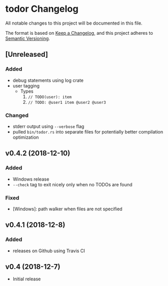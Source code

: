 # todor Changelog
All notable changes to this project will be documented in this file.

The format is based on [Keep a Changelog](https://keepachangelog.com/en/1.0.0/),
and this project adheres to [Semantic Versioning](https://semver.org/spec/v2.0.0.html).

<!-- ## [Unreleased] -->
<!-- ### Added -->
<!-- ### Changed -->
<!-- ### Deprecated -->
<!-- ### Removed -->
<!-- ### Fixed -->
<!-- ### Security -->

## [Unreleased]
### Added
- debug statements using log crate
- user tagging
	- Types
		1. `// TODO(user): item`
		2. `// TODO: @user1 item @user2 @user3`

### Changed
- stderr output using `--verbose` flag
- pulled `bin/todor.rs` into separate files for potentially better compilation optimization

## v0.4.2 (2018-12-10)
### Added
- Windows release
- `--check` tag to exit nicely only when no TODOs are found

### Fixed
- [Windows]: path walker when files are not specified

## v0.4.1 (2018-12-8)
### Added
- releases on Github using Travis CI

## v0.4 (2018-12-7)
- Initial release
